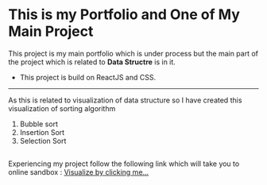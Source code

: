 # This is my Portfolio and One of My Main Project

This project is my main portfolio which is under process but the main part of the project which is related to **Data Structre** is in it.
- This project is build on ReactJS and CSS.
--- 

As this is related to visualization of data structure so I have created this visualization of sorting algorithm
1. Bubble sort
2. Insertion Sort
3. Selection Sort


##
Experiencing my project follow the following link which will take you to online sandbox :
[Visualize by clicking me...](https://github.com/ShivamKushwaha20/Main-Project)
